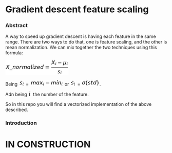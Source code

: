 # Gradient descent feature scaling

### Abstract

A way to speed up gradient descent is having each feature in the same range. There are two ways to do that, one is feature scaling, and the other is mean normalization. We can mix together the two techniques using this formula:

![equation](/assets/x_normalized.png)

Being ![equation](/assets/si.png) = ![equation](/assets/max-min.png) or ![equation](/assets/si.png) = ![equation](/assets/std.png).

Adn being ![equation](/assets/i.png) the number of the feature.

So in this repo you will find a vectorized implementation of the above described.

### Introduction

# IN CONSTRUCTION

